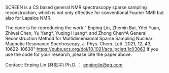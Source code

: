 SCREEN is a CS based general NMR spectrascopy sparse sampling reconstruction, which is not only effective for conventional Fourier NMR but also for Lapalce NMR.

The code is for reproducing the work " Enping Lin, Zhemin Bai, Yifei Yuan, Zhiwei Chen, Yu Yang*, Yuqing Huang*, and Zhong Chen*A General Reconstruction Method for Multidimensional Sparse Sampling Nuclear Magnetic Resonance Spectroscopy, J. Phys. Chem. Lett. 2021, 12, 43, 10622–10630" https://pubs.acs.org/doi/10.1021/acs.jpclett.1c03063
If you use the code for your research, please cite the paper above.

Contact: Enping Lin (林恩平) Ph.D. ： enpinglin@qq.com

